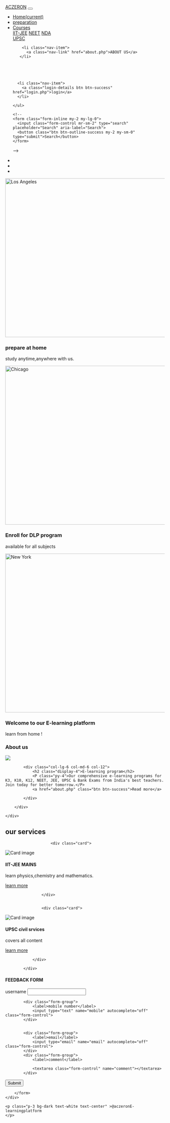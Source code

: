 <!DOCTYPE html>
<html>
<head>
	<title>E learning platform</title>
<!DOCTYPE html>
<html lang="en">
<head>
  <title>Bootstrap 4 Example</title>
  <meta charset="utf-8">
  <meta name="viewport" content="width=device-width, initial-scale=1">
  <link rel="stylesheet" type="text/css" href="css/style.css">
  <link rel="stylesheet" href="https://maxcdn.bootstrapcdn.com/bootstrap/4.5.2/css/bootstrap.min.css">

</head>
<body>
	<nav class="navbar navbar-expand-lg navbar-dark bg-dark">
  <a class="navbar-brand" href="#">ACZERON</a>
  <button class="navbar-toggler" type="button" data-toggle="collapse" data-target="#navbarSupportedContent" aria-controls="navbarSupportedContent" aria-expanded="false" aria-label="Toggle navigation">
    <span class="navbar-toggler-icon"></span>
  </button>

  <div class="collapse navbar-collapse" id="navbarSupportedContent">
    <ul class="navbar-nav ml-auto">
      <li class="nav-item active">
        <a class="nav-link" href="index.php">Home<span class="sr-only">(current)</span></a>
      </li>
      <li class="nav-item">
        <a class="nav-link" href="#">preparation</a>
      </li>
      <li class="nav-item dropdown">
        <a class="nav-link dropdown-toggle" href="#" id="navbarDropdown" role="button" data-toggle="dropdown" aria-haspopup="true" aria-expanded="false">
          Courses
        </a>
        <div class="dropdown-menu" aria-labelledby="navbarDropdown">
          <a class="dropdown-item" href="#">IIT-JEE</a>
          <a class="dropdown-item" href="#">NEET</a>
          <a class="dropdown-item" href="#">NDA</a>
          <div class="dropdown-divider"></div>
          <a class="dropdown-item" href="#">UPSC</a>
        </div>
      </li>

        <li class="nav-item">
          <a class="nav-link" href="about.php">ABOUT US</a>
       </li>





      <li class="nav-item">
        <a class="login-details btn btn-success" href="login.php">login</a>
      </li>

    </ul>

    <!--
    <form class="form-inline my-2 my-lg-0">
      <input class="form-control mr-sm-2" type="search" placeholder="Search" aria-label="Search">
      <button class="btn btn-outline-success my-2 my-sm-0" type="submit">Search</button>
    </form>
-->
  </div>
</nav>



<div id="demo" class="carousel slide" data-ride="carousel">
  <ul class="carousel-indicators">
    <li data-target="#demo" data-slide-to="0" class="active"></li>
    <li data-target="#demo" data-slide-to="1"></li>
    <li data-target="#demo" data-slide-to="2"></li>
  </ul>
  <div class="carousel-inner">
    <div class="carousel-item active">
      <img src="images/pic11.jpg" alt="Los Angeles" width="1100" height="500">
      <div class="carousel-caption">
        <h3>prepare at home</h3>
        <p>study anytime,anywhere with us.</p>
      </div>   
    </div>
    <div class="carousel-item">
      <img src="images/pic10.jpg" alt="Chicago" width="1100" height="500">
      <div class="carousel-caption">
        <h3>Enroll for DLP program</h3>
        <p>available for all subjects</p>
      </div>   
    </div>
    <div class="carousel-item">
      <img src="images/pic3.jpg" alt="New York" width="1100" height="500">
      <div class="carousel-caption">
        <h3>Welcome to our E-learning platform</h3>
        <p>learn from home !</p>
      </div>   
    </div>
  </div>
  <a class="carousel-control-prev" href="#demo" data-slide="prev">
    <span class="carousel-control-prev-icon"></span>
  </a>
  <a class="carousel-control-next" href="#demo" data-slide="next">
    <span class="carousel-control-next-icon"></span>
  </a>
</div>

<section>
	<div >
		<h3 class="text-center">About us</h3>
	</div>
	<div class="container-fluid">
		<div class="row">
			<div class="col-lg-6 col-md-6 col-12">
				<img src="images/pic7.jpg" class="img-fluid" about-img>
			</div>
			
			<div class="col-lg-6 col-md-6 col-12">
				<h2 class="display-4">E-learning program</h2>
				<P class="py-4">Our comprehensive e-learning programs for K3, K10, K12, NEET, JEE, UPSC & Bank Exams from India's best teachers. Join today for better tomorrow.</P>
				<a href="about.php" class="btn btn-success">Read more</a>

			</div>
			
		</div>
		
	</div>
</section>
<section class="my-5">
	<div class="py-5">
		<h2 class="text-center">our services</h2>	
	</div>
	 		<div class="container-fluid">
	 			<div class="row">
	 				<div class="col-lg-4 col-md-4 col-12">


	 					<div class="card">
  <img class="card-img-top" src="images/pic8.jpg" alt="Card image">
                             <div class="card-body">
    							<h4 class="card-title">IIT-JEE MAINS </h4>
    							<p class="card-text">learn physics,chemistry and mathematics.</p>
    							<a href="#" class="btn btn-primary">learn more</a>
                             </div>
                         </div>





  	 				
  	 				</div>

  
	 				<div class="card">
  <img class="card-img-top" src="images/pic9.jpg" alt="Card image">
                             <div class="card-body">
    							<h4 class="card-title">UPSC civil srvices</h4>
    							<p class="card-text">covers all content</p>
    							<a href="#" class="btn btn-primary">learn more</a>
                             </div>
                    </div> 	

	 			</div>

	 		</div>
</section>

<h4 class="bg-white text-center">FEEDBACK FORM</h4>
<section>
	<div class="w-50 m-auto">
		<form action="userinfo.php" method="post">
			<div class="form-group">
				<label>username</label>
				<input type="text" name="user" autocomplete="off" class="form-control">
			</div>


			<div class="form-group">
				<label>mobile number</label>
				<input type="text" name="mobile" autocomplete="off" class="form-control">
			</div>


			<div class="form-group">
				<label>email</label>
				<input type="email" name="email" autocomplete="off" class="form-control">
			</div>
			<div class="form-group">
				<label>comment</label>

				<textarea class="form-control" name="comment"></textarea>
			</div>
			 


<button type="submit" class="btn btn-success">Submit</button>
</form>


		</form>
	</div>

</section>

<footer>
	
	<p class="p-3 bg-dark text-white text-center" >@aczeronE-learningplatform
	</p>
<!--
<p class="p-3 bg-dark text-white text-center">All rights reserved</p>-->
</footer>





 <script src="https://ajax.googleapis.com/ajax/libs/jquery/3.5.1/jquery.min.js"></script>
  <script src="https://cdnjs.cloudflare.com/ajax/libs/popper.js/1.16.0/umd/popper.min.js"></script>
  <script src="https://maxcdn.bootstrapcdn.com/bootstrap/4.5.2/js/bootstrap.min.js"></script>
</body>
</html>

</head>
<body>

</body>
</html>
